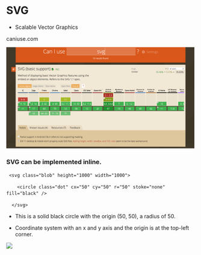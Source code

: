 # SVG

* Scalable Vector Graphics

caniuse.com

<img src="https://github.com/LydiaWozniak/SVG_Animations/blob/master/Screen%20Shot%202018-11-09%20at%2015.16.44.png" width="500">

### SVG can be implemented inline.

 ` <svg class="blob" height="1000" width="1000">`
    
`    <circle class="dot" cx="50" cy="50" r="50" stoke="none" fill="black" />`
    
`  </svg>`

* This is a solid black circle with the origin (50, 50), a radius of 50.

* Coordinate system with an x and y axis and the origin is at the top-left corner.

<img src="https://d33wubrfki0l68.cloudfront.net/fedcd70d34fc3a5dea2369e727b6a8e7081de43b/3496e/images/initial-coordinate-systems.jpg" width="500">



